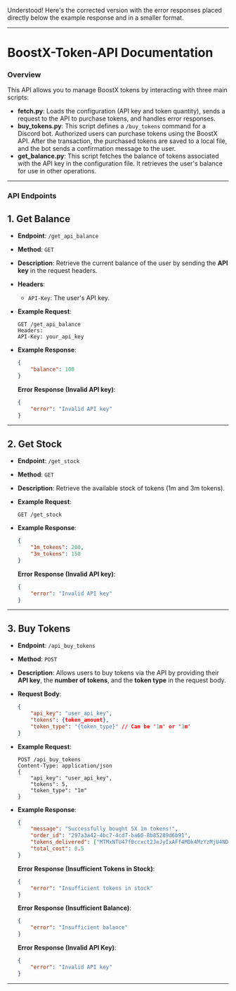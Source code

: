 Understood! Here's the corrected version with the error responses placed directly below the example response and in a smaller format.

---

# **BoostX-Token-API Documentation**

### **Overview**
This API allows you to manage BoostX tokens by interacting with three main scripts:

- **fetch.py**: Loads the configuration (API key and token quantity), sends a request to the API to purchase tokens, and handles error responses.
- **buy_tokens.py**: This script defines a `/buy_tokens` command for a Discord bot. Authorized users can purchase tokens using the BoostX API. After the transaction, the purchased tokens are saved to a local file, and the bot sends a confirmation message to the user.
- **get_balance.py**: This script fetches the balance of tokens associated with the API key in the configuration file. It retrieves the user's balance for use in other operations.

---

### **API Endpoints**

## **1. Get Balance**
- **Endpoint**: `/get_api_balance`
- **Method**: `GET`
- **Description**: Retrieve the current balance of the user by sending the **API key** in the request headers.
- **Headers**:
  - `API-Key`: The user's API key.
  
- **Example Request**:
  ```http
  GET /get_api_balance
  Headers:
  API-Key: your_api_key
  ```

- **Example Response**:
  ```json
  {
      "balance": 100
  }
  ```

  **Error Response (Invalid API key)**:
  ```json
  {
      "error": "Invalid API key"
  }
  ```

---

## **2. Get Stock**
- **Endpoint**: `/get_stock`
- **Method**: `GET`
- **Description**: Retrieve the available stock of tokens (1m and 3m tokens).
  
- **Example Request**:
  ```http
  GET /get_stock
  ```

- **Example Response**:
  ```json
  {
      "1m_tokens": 200,
      "3m_tokens": 150
  }
  ```

  **Error Response (Invalid API key)**:
  ```json
  {
      "error": "Invalid API key"
  }
  ```

---

## **3. Buy Tokens**
- **Endpoint**: `/api_buy_tokens`
- **Method**: `POST`
- **Description**: Allows users to buy tokens via the API by providing their **API key**, the **number of tokens**, and the **token type** in the request body.
  
- **Request Body**:
  ```json
  {
      "api_key": "user_api_key",
      "tokens": {token_amount},
      "token_type": "{token_type}" // Can be '1m' or '3m'
  }
  ```

- **Example Request**:
  ```http
  POST /api_buy_tokens
  Content-Type: application/json
  {
      "api_key": "user_api_key",
      "tokens": 5,
      "token_type": "1m"
  }
  ```

- **Example Response**:
  ```json
  {
      "message": "Successfully bought 5X 1m tokens!",
      "order_id": "297a3a42-4bc7-4cd7-ba60-8b85289d6b91",
      "tokens_delivered": ["MTMxNTU47f0ccxct2JeJyIxAFf4MDk4MzYzMjU4NDc4Ng.G4rIEw.IOZQ4-PPKDq8fo4FXQY"],
      "total_cost": 0.5
  }
  ```

  **Error Response (Insufficient Tokens in Stock)**:
  ```json
  {
      "error": "Insufficient tokens in stock"
  }
  ```

  **Error Response (Insufficient Balance)**:
  ```json
  {
      "error": "Insufficient balance"
  }
  ```

  **Error Response (Invalid API Key)**:
  ```json
  {
      "error": "Invalid API key"
  }
  ```

---

